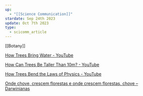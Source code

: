```yaml
---
up:
  - "[[Science Communication]]"
stardate: Sep 24th 2023
update: Oct 7th 2023
type:
  - scicomm_article
---
```

[[Botany]]


[How Trees Bring Water - YouTube](https://www.youtube.com/watch?v=oY8ds4BiG1A&list=WL&index=2)

[How Can Trees Be Taller Than 10m? - YouTube](https://www.youtube.com/watch?v=qiiFMRYUEQM&list=WL&index=3)

[How Trees Bend the Laws of Physics - YouTube](https://www.youtube.com/watch?v=BickMFHAZR0&list=WL&index=4)

[Onde chove, crescem florestas e onde crescem florestas, chove – Darwinianas](https://darwinianas.com/2023/09/29/onde-chove-crescem-florestas-e-onde-crescem-florestas-chove/)